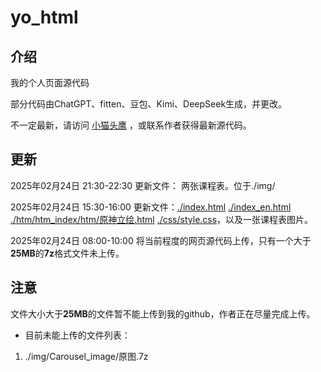# yo_html

## 介绍
我的个人页面源代码

部分代码由ChatGPT、fitten、豆包、Kimi、DeepSeek生成，并更改。

不一定最新，请访问 [小猫头鹰](http://www.youngowl.asia/) ，或联系作者获得最新源代码。

## 更新

2025年02月24日 21:30-22:30 更新文件： 两张课程表。位于./img/

2025年02月24日 15:30-16:00 更新文件：<u>./index.html</u> <u>./index_en.html</u> <u>./htm/htm_index/htm/原神立绘.html</u> <u>./css/style.css</u>，以及一张课程表图片。

2025年02月24日 08:00-10:00 将当前程度的网页源代码上传，只有一个大于**25MB**的**7z**格式文件未上传。

## 注意

文件大小大于**25MB**的文件暂不能上传到我的github，作者正在尽量完成上传。

- 目前未能上传的文件列表：

1. ./img/Carousel_image/原图.7z
